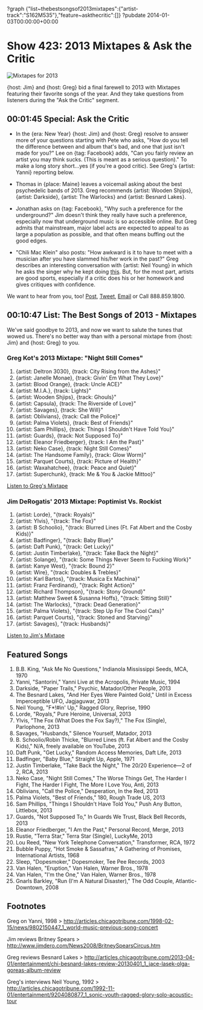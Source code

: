 ?graph {"list~thebestsongsof2013mixtapes":{"artist-track":"S162M535"},"feature~askthecritic":[]}
?pubdate 2014-01-03T00:00:00+00:00

# Show 423: 2013 Mixtapes & Ask the Critic

![Mixtapes for 2013](http://static.soundopinions.org/images/2013/mixtapes_web.jpg)

{host: Jim} and {host: Greg} bid a final farewell to 2013 with Mixtapes featuring their favorite songs of the year. And they take questions from listeners during the "Ask the Critic" segment. 

## 00:01:45 Special: Ask the Critic
- In the {era: New Year} {host: Jim} and {host: Greg} resolve to answer more of your questions starting with Pete who asks, "How do you tell the difference between and album that's bad, and one that just isn't made for you?" Lee on {tag: Facebook} adds, "Can you fairly review an artist you may think sucks. (This is meant as a serious question)." 
To make a long story short...yes (if you're a good critic). See Greg's {artist: Yanni} reporting below.

- Thomas in {place: Maine} leaves a voicemail asking about the best psychedelic bands of 2013. Greg recommends {artist: Wooden Shjips}, {artist: Darkside}, {artist: The Warlocks} and {artist: Besnard Lakes}.
- Jonathan asks on {tag: Facebook}, "Why such a preference for the underground?" 
Jim doesn't think they really have such a preference, especially now that underground music is so accessible online. But Greg admits that mainstream, major label acts are expected to appeal to as large a population as possible, and that often means buffing out the good edges.

- "Chili Mac Klein" also posts: "How awkward is it to have to meet with a musician after you have slammed his/her work in the past?"
Greg describes an interesting conversation with {artist: Neil Young} in which he asks the singer why he kept doing [this](http://songmeanings.com/songs/view/126058/). But, for the most part, artists are good sports, especially if a critic does his or her homework and gives critiques with confidence.

We want to hear from you, too! [Post](http://www.facebook.com/soundopinions), [Tweet](https://twitter.com/soundopinions), [Email](interact@soundopinions.org) or Call 888.859.1800.

## 00:10:47 List: The Best Songs of 2013 - Mixtapes

We've said goodbye to 2013, and now we want to salute the tunes that wowed us. There's no better way than with a personal mixtape from {host: Jim} and {host: Greg} to you. 

### Greg Kot's 2013 Mixtape: "Night Still Comes"

1. {artist: Deltron 3030}, {track: City Rising from the Ashes}"
2. {artist: Janelle Monae}, {track: Givin' Em What They Love}"
3. {artist: Blood Orange}, {track: Uncle ACE}"
4. {artist: M.I.A.}, {track: Lights}"
5. {artist: Wooden Shjips}, {track: Ghouls}"
6. {artist: Capsula}, {track: The Riverside of Love}"
7. {artist: Savages}, {track: She Will}"
8. {artist: Oblivians}, {track: Call the Police}"
9. {artist: Palma Violets}, {track: Best of Friends}"
10. {artist: Sam Phillips}, {track: Things I Shouldn't Have Told You}"
11. {artist: Guards}, {track: Not Supposed To}"
12. {artist: Eleanor Friedberger}, {track: I Am the Past}"
13. {artist: Neko Case}, {track: Night Still Comes}"
14. {artist: The Handsome Family}, {track: Glow Worm}"
15. {artist: Parquet Courts}, {track: Picture of Health}"
16. {artist: Waxahatchee}, {track: Peace and Quiet}"
17. {artist: Superchunk}, {track: Me & You & Jackie Mittoo}"

[Listen to Greg's Mixtape](https://soundcloud.com/soundopinions/gregs-2013-mixtape)

### Jim DeRogatis' 2013 Mixtape: Poptimist Vs. Rockist

1. {artist: Lorde}, "{track: Royals}"
2. {artist: Ylvis}, "{track: The Fox}"
3. {artist: B Schoolio}, "{track: Blurred Lines (Ft. Fat Albert and the Cosby Kids)}"
4. {artist: Badfinger}, "{track: Baby Blue}"
5. {artist: Daft Punk}, "{track: Get Lucky}"
6. {artist: Justin Timberlake}, "{track: Take Back the Night}"
7. {artist: Solange}, "{track: Some Things Never Seem to Fucking Work}"
8. {artist: Kanye West}, "{track: Bound 2}"
9. {artist: Wire}, "{track: Doubles & Trebles}"
10. {artist: Karl Bartos}, "{track: Musica Ex Machina}"
11. {artist: Franz Ferdinand}, "{track: Right Action}"
12. {artist: Richard Thompson}, "{track: Stony Ground}"
13. {artist: Matthew Sweet & Susanna Hoffs}, "{track: Sitting Still}"
14. {artist: The Warlocks}, "{track: Dead Generation}"
15. {artist: Palma Violets}, "{track: Step Up For The Cool Cats}"
16. {artist: Parquet Courts}, "{track: Stoned and Starving}"
17. {artist: Savages}, "{track: Husbands}"

[Listen to Jim's Mixtape](https://soundcloud.com/soundopinions/jims-2013-mixtape)

## Featured Songs

1. B.B. King, "Ask Me No Questions," Indianola Mississippi Seeds, MCA, 1970
1. Yanni, "Santorini," Yanni Live at the Acropolis, Private Music, 1994
1. Darkside, "Paper Trails," Psychic, Matador/Other People, 2013
1. The Besnard Lakes, "And Her Eyes Were Painted Gold," Until in Excess Imperceptible UFO, Jagjaguwar, 2013
1. Neil Young, "F*!#in' Up," Ragged Glory, Reprise, 1990
1. Lorde, "Royals," Pure Heroine, Universal, 2013
1. Ylvis, "The Fox (What Does the Fox Say?)," The Fox (Single), Parlophone, 2013
1. Savages, "Husbands," Silence Yourself, Matador, 2013
1. B. Schoolio/Robin Thicke, "Blurred Lines (ft. Fat Albert and the Cosby Kids)," N/A, freely available on YouTube, 2013
1. Daft Punk, "Get Lucky," Random Access Memories, Daft Life, 2013
1. Badfinger, "Baby Blue," Straight Up, Apple, 1971
1. Justin Timberlake, "Take Back the Night," The 20/20 Experience—2 of 2, RCA, 2013
1. Neko Case, "Night Still Comes," The Worse Things Get, The Harder I Fight, The Harder I Fight, The More I Love You, Anti, 2013
1. Oblivians, "Call the Police," Desperation, In the Red, 2013
1. Palma Violets, "Best of Friends," 180, Rough Trade US, 2013
1. Sam Phillips, "Things I Shouldn't Have Told You," Push Any Button, Littlebox, 2013
1. Guards, "Not Supposed To," In Guards We Trust, Black Bell Records, 2013
1. Eleanor Friedberger, "I Am the Past," Personal Record, Merge, 2013
1. Rustie, "Terra Star," Terra Star (Single), LuckyMe, 2013
1. Lou Reed, "New York Telephone Conversation," Transformer, RCA, 1972
1. Bubble Puppy, "Hot Smoke & Sassafras," A Gathering of Promises, International Artists, 1968
1. Sleep, "Dopesmoker," Dopesmoker, Tee Pee Records, 2003
1. Van Halen, "Eruption," Van Halen, Warner Bros., 1978
1. Van Halen, "I'm the One," Van Halen, Warner Bros., 1978
1. Gnarls Barkley, "Run (I'm A Natural Disaster)," The Odd Couple, Atlantic-Downtown, 2008


## Footnotes
Greg on Yanni, 1998 > http://articles.chicagotribune.com/1998-02-15/news/9802150447_1_world-music-previous-song-concert

Jim reviews Britney Spears > http://www.jimdero.com/News2008/BritneySpearsCircus.htm

Greg reviews Besnard Lakes > http://articles.chicagotribune.com/2013-04-01/entertainment/chi-besnard-lakes-review-20130401_1_jace-lasek-olga-goreas-album-review

Greg's interviews Neil Young, 1992 > http://articles.chicagotribune.com/1992-11-01/entertainment/9204080877_1_sonic-youth-ragged-glory-solo-acoustic-tour

